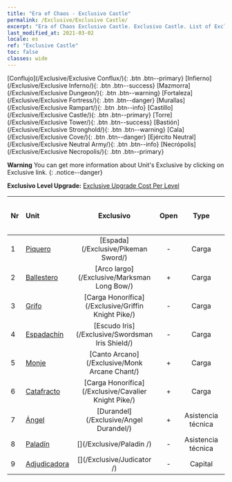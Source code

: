 ```yaml
---
title: "Era of Chaos - Exclusivo Castle"
permalink: /Exclusive/Exclusive Castle/
excerpt: "Era of Chaos Exclusivo Castle. Exclusivo Castle. List of Exclusivo Castle in Era of Chaos"
last_modified_at: 2021-03-02
locale: es
ref: "Exclusive Castle"
toc: false
classes: wide
---
```

 [Conflujo](/Exclusive/Exclusive Conflux/){: .btn .btn--primary} [Infierno](/Exclusive/Exclusive Inferno/){: .btn .btn--success} [Mazmorra](/Exclusive/Exclusive Dungeon/){: .btn .btn--warning} [Fortaleza](/Exclusive/Exclusive Fortress/){: .btn .btn--danger} [Murallas](/Exclusive/Exclusive Rampart/){: .btn .btn--info} [Castillo](/Exclusive/Exclusive Castle/){: .btn .btn--primary} [Torre](/Exclusive/Exclusive Tower/){: .btn .btn--success} [Bastión](/Exclusive/Exclusive Stronghold/){: .btn .btn--warning} [Cala](/Exclusive/Exclusive Cove/){: .btn .btn--danger} [Ejército Neutral](/Exclusive/Exclusive Neutral Army/){: .btn .btn--info} [Necrópolis](/Exclusive/Exclusive Necropolis/){: .btn .btn--primary} 

**Warning** You can get more information about Unit's Exclusive by clicking on Exclusive link. 
{: .notice--danger}

 **Exclusivo Level Upgrade:** [Exclusive Upgrade Cost Per Level](/Exclusive/ExclusiveUpgradeCostPerLevel/)

  | Nr |         Unit        | Exclusivo | Open  |    Type   |  Item to Rank UP      |  Skin   |
  |:---|:--------------------|:-------------:|:-----:|:---------:|:---------------------:|:-------:|
  | 1  | [Piquero](/units/Pikeman/) | [Espada](/Exclusive/Pikeman Sword/) | - | Carga | - | - |
  | 2  | [Ballestero](/units/Marksman/) | [Arco largo](/Exclusive/Marksman Long Bow/) | + | Carga | - | - |
  | 3  | [Grifo](/units/Griffin/) | [Carga Honorífica](/Exclusive/Griffin Knight Pike/) | - | Carga | - | - |
  | 4  | [Espadachín](/units/Swordsman/) | [Escudo Iris](/Exclusive/Swordsman Iris Shield/) | - | Carga | - | - |
  | 5  | [Monje](/units/Monk/) | [Canto Arcano](/Exclusive/Monk Arcane Chant/) | + | Carga | - | - |
  | 6  | [Catafracto](/units/Cavalier/) | [Carga Honorífica](/Exclusive/Cavalier Knight Pike/) | + | Carga | - | - |
  | 7  | [Ángel](/units/Angel/) | [Durandel](/Exclusive/Angel Durandel/) | + | Asistencia técnica | - | - |
  | 8  | [Paladín](/units/Paladin/) | [](/Exclusive/Paladin /) | - | Asistencia técnica | - | - |
  | 9  | [Adjudicadora](/units/Judicator/) | [](/Exclusive/Judicator /) | - | Capital | - | - |
